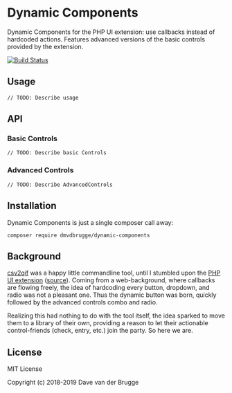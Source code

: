 # Dynamic Components
Dynamic Components for the PHP UI extension: use callbacks instead of hardcoded actions.
Features advanced versions of the basic controls provided by the extension.

[![Build Status](https://travis-ci.org/dmvdbrugge/dynamic-components.svg?branch=master)](https://travis-ci.org/dmvdbrugge/dynamic-components)

## Usage
`// TODO: Describe usage`

## API

### Basic Controls
`// TODO: Describe basic Controls`

### Advanced Controls
`// TODO: Describe AdvancedControls`

## Installation
Dynamic Components is just a single composer call away:
```
composer require dmvdbrugge/dynamic-components
```

## Background
[csv2qif](https://github.com/dmvdbrugge/csv2qif) was a happy little commandline tool, until I stumbled upon the [PHP UI
extension](https://secure.php.net/manual/en/book.ui.php) ([source](https://github.com/krakjoe/ui)). Coming from a web-background, where callbacks are flowing freely, the idea of hardcoding every button,
dropdown, and radio was not a pleasant one. Thus the dynamic button was born, quickly followed by the advanced controls
combo and radio.

Realizing this had nothing to do with the tool itself, the idea sparked to move them to a library of their own,
providing a reason to let their actionable control-friends (check, entry, etc.) join the party. So here we are.

## License
MIT License

Copyright (c) 2018-2019 Dave van der Brugge
